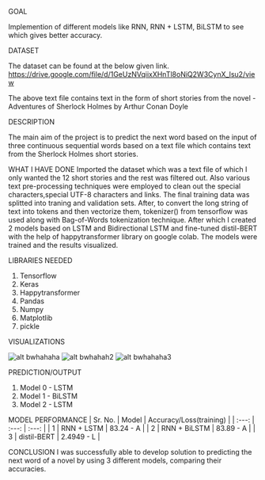 GOAL

Implemention of different models like RNN, RNN + LSTM, BiLSTM to see which gives better accuracy.

DATASET 

The dataset can be found at the below given link.
https://drive.google.com/file/d/1GeUzNVqiixXHnTl8oNiQ2W3CynX_lsu2/view

The above text file contains text in the form of short stories from the novel - Adventures of Sherlock Holmes by Arthur Conan Doyle

DESCRIPTION

The main aim of the project is to predict the next word based on the input of three continuous sequential words based on a text file which contains text from the Sherlock Holmes short stories.

WHAT I HAVE DONE 
Imported the dataset which was a text file of which I only wanted the 12 short stories and the rest was filtered out. Also various text pre-processing techniques were employed to clean out the special characters,special UTF-8 characters and links. The final training data was splitted into traning and validation sets. After, to convert the long string of text into tokens and then vectorize them, tokenizer() from tensorflow was used along with Bag-of-Words tokenization technique. After which I created 2 models based on LSTM and Bidirectional LSTM and fine-tuned distil-BERT with the help of happytransformer library on google colab. The models were trained and the results visualized.

LIBRARIES NEEDED
1. Tensorflow
2. Keras
3. Happytransformer
3. Pandas
4. Numpy
5. Matplotlib
6. pickle

VISUALIZATIONS

![alt bwhahaha](https://github.com/skartikc/ML-Crate/blob/59986c4b8ca312faabe9fdc11c5b3ca597ad712a/Next%20Word%20Prediction/Images/Model0-Graphs.png)
![alt bwhahah2](https://github.com/skartikc/ML-Crate/blob/59986c4b8ca312faabe9fdc11c5b3ca597ad712a/Next%20Word%20Prediction/Images/Model1-Graphs.png)
![alt bwhahaha3](https://github.com/skartikc/ML-Crate/blob/335d0290d9edbba3c0c989f7982e9e29ef5461c4/Next%20Word%20Prediction/Images/Model2-Table.png)

PREDICTION/OUTPUT 
1. Model 0 - LSTM
2. Model 1 - BiLSTM
3. Model 2 - LSTM

MODEL PERFORMANCE 
| Sr. No.       | Model         | Accuracy/Loss(training) |
|    :---:      |     :---:     |    :---:                |
| 1             | RNN + LSTM    |         83.24 - A       |
| 2             | RNN + BiLSTM  |         83.89 - A       |
| 3             | distil-BERT   |         2.4949 - L      |

CONCLUSION
I was successfully able to develop solution to predicting the next word of a novel by using 3 different models, comparing their accuracies.